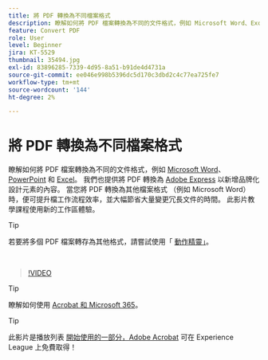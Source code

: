 ```yaml
---
title: 將 PDF 轉換為不同檔案格式
description: 瞭解如何將 PDF 檔案轉換為不同的文件格式，例如 Microsoft Word、Excel 或 PowerPoint
feature: Convert PDF
role: User
level: Beginner
jira: KT-5529
thumbnail: 35494.jpg
exl-id: 83896285-7339-4d95-8a51-b91de4d4731a
source-git-commit: ee046e998b5396dc5d170c3dbd2c4c77ea725fe7
workflow-type: tm+mt
source-wordcount: '144'
ht-degree: 2%

---
```


# 將 PDF 轉換為不同檔案格式

瞭解如何將 PDF 檔案轉換為不同的文件格式，例如 [Microsoft Word](https://www.adobe.com/tw/acrobat/online/pdf-to-word.html)、 [PowerPoint](https://www.adobe.com/tw/acrobat/online/pdf-to-ppt.html) 和 [Excel](https://www.adobe.com/tw/acrobat/online/pdf-to-excel.html)。 我們也提供將 PDF 轉換為 [Adobe Express](https://express.adobe.com) 以新增品牌化設計元素的內容。 當您將 PDF 轉換為其他檔案格式 （例如 Microsoft Word） 時，便可提升檔工作流程效率，並大幅節省大量變更冗長文件的時間。 此影片教學課程使用新的工作區體驗。

>[!TIP]
>
>若要將多個 PDF 檔案轉存為其他格式，請嘗試使用「 [動作精靈」](../advanced-tasks/action.md)。

<br>

>[!VIDEO](https://video.tv.adobe.com/v/35494?enablevpops&quality=12&learn=on&hidetitle=true)

>[!TIP]
>
>瞭解如何使用 [Acrobat 和 Microsoft 365](../integrate/integrate-overview.md)。

>[!TIP]
>
>此影片是播放列表 [開始使用的一部分，Adobe Acrobat](https://experienceleague.adobe.com/en/playlists/acrobat-get-started-business-users) 可在 Experience League 上免費取得！
